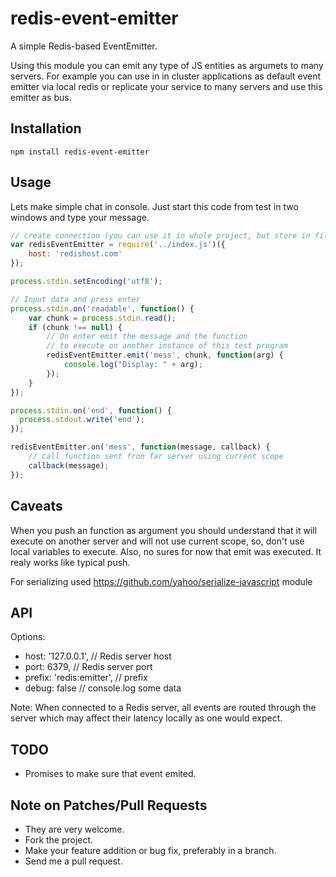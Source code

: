 # redis-event-emitter

A simple Redis-based EventEmitter.

Using this module you can emit any type of JS entities as argumets to many servers.
For example you can use in in cluster applications as default event emitter via local redis or replicate your service to many servers and use this emitter as bus.

## Installation

    npm install redis-event-emitter

## Usage

Lets make simple chat in console.
Just start this code from test in two windows and type your message.

```js
// create connection (you can use it in whole project, but store in file and export)
var redisEventEmitter = require('../index.js')({
    host: 'redishost.com'
});

process.stdin.setEncoding('utf8');

// Input data and press enter
process.stdin.on('readable', function() {
	var chunk = process.stdin.read();
	if (chunk !== null) {
		// On enter emit the message and the function
		// to execute on another instance of this test program
		redisEventEmitter.emit('mess', chunk, function(arg) {
			console.log("Display: " + arg);
		});
	}
});

process.stdin.on('end', function() {
  process.stdout.write('end');
});

redisEventEmitter.on('mess', function(message, callback) {
	// call function sent fron far server using current scope
	callback(message);
});
```
## Caveats

When you push an function as argument you should understand that it will execute on another server and will not use current scope, so, don't use local variables to execute.
Also, no sures for now that emit was executed. It realy works like typical push.

For serializing used https://github.com/yahoo/serialize-javascript module

## API

Options:
* host: '127.0.0.1', // Redis server host
* port: 6379, // Redis server port
* prefix: 'redis:emitter', // prefix
* debug: false // console.log some data

Note: When connected to a Redis server, all events are routed through the server which may affect
their latency locally as one would expect.

## TODO

* Promises to make sure that event emited.

## Note on Patches/Pull Requests

* They are very welcome.
* Fork the project.
* Make your feature addition or bug fix, preferably in a branch.
* Send me a pull request.
